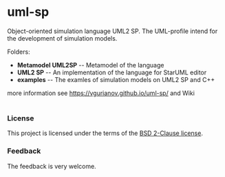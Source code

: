 # uml-sp
Object-oriented simulation language UML2 SP. The UML-profile intend for the development of simulation models.

Folders:

- **Metamodel UML2SP**    -- Metamodel of the language
- **UML2 SP**             -- An implementation of the language for StarUML editor
- **examples**            -- The examles of simulation models on UML2 SP and C++

more information see  https://vgurianov.github.io/uml-sp/ and Wiki <br/><br/>
### License
This project is licensed under the terms of the [BSD 2-Clause license](LICENSE).
### Feedback
The feedback is very welcome.
